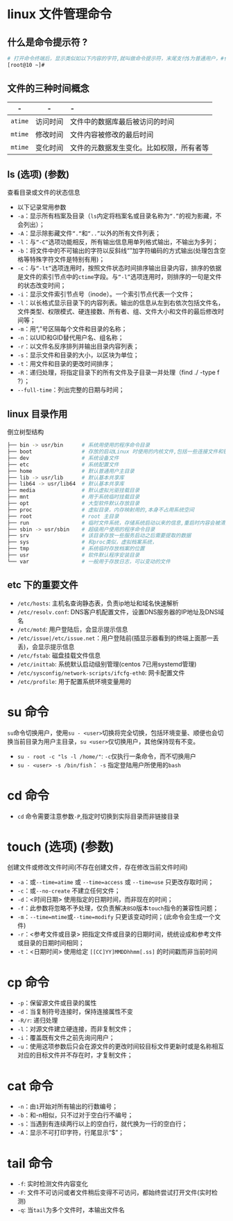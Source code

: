 # linux 文件管理命令 

## 什么是命令提示符 ?
```bash
# 打开命令终端后，显示类似如以下内容的字符,就叫做命令提示符，末尾支付$为普通用户，#代表为root用户 
[root@10 ~]#
```
## 文件的三种时间概念  
|-|-|-|
|:-:|:-:|:-|
|`atime`| 访问时间| 文件中的数据库最后被访问的时间|
|`mtime`| 修改时间| 文件内容被修改的最后时间|
|`mtime`| 变化时间| 文件的元数据发生变化。比如权限，所有者等|  



## ls (选项) (参数)  
查看目录或文件的状态信息  
- 以下记录常用参数 
- `-a`：显示所有档案及目录（`ls`内定将档案名或目录名称为`“.”`的视为影藏，不会列出）；
- `-A`：显示除影藏文件`“.“`和`“..”`以外的所有文件列表；
- `-l`：与`“-C”`选项功能相反，所有输出信息用单列格式输出，不输出为多列；
- `-b`：将文件中的不可输出的字符以反斜线“”加字符编码的方式输出(处理包含空格等特殊字符文件是特别有用)；
- `-c`：与`“-lt”`选项连用时，按照文件状态时间排序输出目录内容，排序的依据是文件的索引节点中的`ctime`字段。与`“-l”`选项连用时，则排序的一句是文件的状态改变时间；
- `-i`：显示文件索引节点号（inode）。一个索引节点代表一个文件；
- `-l`：以长格式显示目录下的内容列表。输出的信息从左到右依次包括文件名，文件类型、权限模式、硬连接数、所有者、组、文件大小和文件的最后修改时间等；
- `-m`：用“,”号区隔每个文件和目录的名称；
- `-n`：以UID和GID替代用户名、组名称；
- `-r`：以文件名反序排列并输出目录内容列表；
- `-s`：显示文件和目录的大小，以区块为单位；
- `-t`：用文件和目录的更改时间排序；
- `-R`：递归处理，将指定目录下的所有文件及子目录一并处理（find ./ -type f ?）；
- `--full-time`：列出完整的日期与时间；

## linux 目录作用 
倒立树型结构  
```bash
├── bin -> usr/bin      # 系统用使用的程序命令目录
├── boot                # 存放的启动Linux 时使用的内核文件,包括一些连接文件和镜像文件
├── dev                 # 系统设备文件
├── etc                 # 系统配置文件
├── home                # 默认普通用户主目录
├── lib -> usr/lib      # 默认基本共享库
├── lib64 -> usr/lib64  # 默认基本共享库
├── media               # 默认虚拟光驱挂载目录
├── mnt                 # 用于系统临时挂载目录
├── opt                 # 大型软件默认存放目录
├── proc                # 虚拟目录，内存映射用的,本身不占用系统空间 
├── root                # root 主目录
├── run                 # 临时文件系统，存储系统启动以来的信息,重启时内容会被清空  
├── sbin -> usr/sbin    # 超级用户使用的程序命令目录
├── srv                 # 该目录存放一些服务启动之后需要提取的数据
├── sys                 # 和proc类似，虚拟档案系统，
├── tmp                 # 系统临时存放档案的位置 
├── usr                 # 软件默认程序安装目录 
└── var                 # 一般用于存放日志，可以变动的文件 
```

## etc 下的重要文件 
- `/etc/hosts`: 主机名查询静态表，负责ip地址和域名快速解析  
- `/etc/resolv.conf`: DNS客户机配置文件，设置DNS服务器的IP地址及DNS域名  
- `/etc/motd`: 用户登陆后，会显示提示信息 
- `/etc/issue|/etc/issue.net`：用户登陆前(插显示器看到的终端上面那一丢丢)，会显示提示信息
- `/etc/fstab`: 磁盘挂载文件信息   
- `/etc/inittab`: 系统默认启动级别管理(centos 7已用systemd管理)  
- `/etc/sysconfig/network-scripts/ifcfg-eth0`: 网卡配置文件   
- `/etc/profile`: 用于配置系统环境变量用的  


# su 命令 
`su`命令切换用户，使用`su - <user>`切换将完全切换，包括环境变量、顺便也会切换当前目录为用户主目录，`su <user>`仅切换用户，其他保持现有不变。 
- `su - root -c "ls -l /home/"`: `-c`仅执行一条命令，而不切换用户  
- `su - <user> -s /bin/fish`： `-s` 指定登陆用户所使用的`bash`  

# cd 命令 
- `cd` 命令需要注意参数`-P`,指定时切换到实际目录而非链接目录  

# touch (选项) (参数)
创建文件或修改文件时间(不存在创建文件，存在修改当前文件时间)  

- `-a`：或`--time=atime` 或 `--time=access` 或 `--time=use`  只更改存取时间；
- `-c`：或`--no-create`  不建立任何文件；
- `-d`：<时间日期> 使用指定的日期时间，而非现在的时间；
- `-f`：此参数将忽略不予处理，仅负责解决`BSD`版本`touch`指令的兼容性问题；
- `-m`：`--time=mtime`或`--time=modify`  只更该变动时间；(此命令会生成一个文件)
- `-r`：<参考文件或目录>  把指定文件或目录的日期时间，统统设成和参考文件或目录的日期时间相同；
- `-t`：<日期时间>  使用给定 `[[CC]YY]MMDDhhmm[.ss]` 的时间戳而非当前时间  

# cp 命令
- `-p`：保留源文件或目录的属性  
- `-d`：当复制符号连接时，保持连接属性不变   
- `-R/r`: 递归处理  
- `-l`：对源文件建立硬连接，而非复制文件；
- `-i`：覆盖既有文件之前先询问用户；
- `-u`：使用这项参数后只会在源文件的更改时间较目标文件更新时或是名称相互对应的目标文件并不存在时，才复制文件；

# cat 命令 
- `-n`：由`1`开始对所有输出的行数编号；  
- `-b`：和-n相似，只不过对于空白行不编号；  
- `-s`：当遇到有连续两行以上的空白行，就代换为一行的空白行；  
- `-A`：显示不可打印字符，行尾显示“$”；  


# tail 命令 
- `-f`: 实时检测文件内容变化  
- `-F`: 文件不可访问或者文件稍后变得不可访问，都始终尝试打开文件(实时检测)  
- `-q`: 当`tail`为多个文件时，本输出文件名  